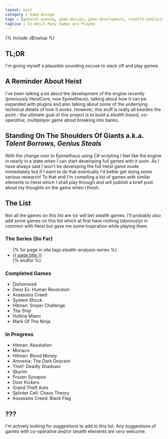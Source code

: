 ```yaml
---
layout: post
category : Game-Design
tags : [general-gaming, game-design, game-development, stealth-analysis-series]
tagline : In Which Many Games Are Played
---
```

{% include JB/setup %}


## TL;DR

I'm giving myself a plausible sounding excuse to slack off and play games.

## A Reminder About Heist

I've been talking a lot about the development of the engine recently (previously HeistCore, now Epimetheus), talking about how it can be expanded with plugins and also talking about some of the underlying technical details of how it works. However, this stuff is really all besides the point - the ultimate goal of this project is to build a _stealth based, co-operative, multiplayer_ game about breaking into banks.

## Standing On The Shoulders Of Giants a.k.a. _Talent Borrows, Genius Steals_

With the change over to Epimetheus using C# scripting I feel like the engine in nearly in a state when I can start developing full games with it soon. As I have always said I won't be developing the full Heist game mode immediately but if I want to do that eventually I'd better get doing some serious research! To that end I'm compiling a list of games with similar elements to Heist which I shall play through and will publish a brief post about my thoughts on the game when I finish.

## The List

Not all the games on this list are (or will be) stealth games. I'll probably also add some games on this list which at first have nothing (obviously) in common with Heist but gave me some inspiration while playing them.

### The Series (So Far)

<ul>
    {% for page in site.tags.stealth-analysis-series %}
    <li><a href="{{ page.url }}">{{ page.title }}</a></li>
    {% endfor %}
</ul>

### Completed Games

- Dishonored
- Deus Ex: Human Revolution
- Assassins Creed
- System Shock
- Hitman: Sniper Challenge
- The Ship
- Hotline Miami
- Mark Of The Ninja

### In Progress

- Hitman: Absolution
- Monaco
- Hitman: Blood Money
- Amnesia: The Dark Descent
- Thief: Deadly Shadows
- Skyrim
- Frozen Synapse
- Door Kickers
- Grand Theft Auto
- Splinter Cell: Chaos Theory
- Assassins Creed: Black Flag

## ???

I'm actively looking for suggestions to add to this list. Any suggestions of games with co-operative and/or stealth elements are _very_ welcome.